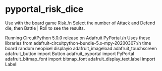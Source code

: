 # pyportal_risk_dice
Use with the board game Risk./n
Select the number of Attack and Defend die, then Battle | Roll to see the results.

Running CircuitPython 5.0.0 release on Adafruit PyPortal./n
Uses these libraries from adafruit-circuitpython-bundle-5.x-mpy-20200307:/n
time
board
random
neopixel
displayio
adafruit_imageload
adafruit_touchscreen
adafruit_button import Button
adafruit_pyportal import PyPortal
adafruit_bitmap_font import bitmap_font
adafruit_display_text.label import Label
